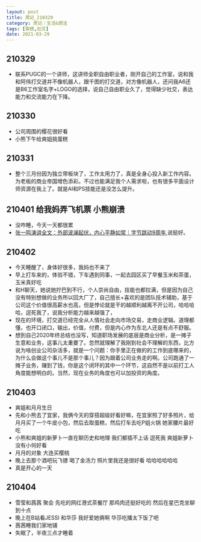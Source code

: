 ```yaml
---
layout: post
title: 周记_210329
category: 周记｜生活&想法
tags: [穿搭,社交]
date: 2021-03-29
---
```


## 210329
  - 联系PUGC的一个讲师，这讲师全职自由职业者，刚开自己的工作室，说和我和阿伟打交道并不像机器人，跟千图的打交道，对方像机器人，还问我A6还是B6工作室名字+LOGO的选择，说自己自由职业久了，觉得缺少社交，表达能力和交流能力在下降。

## 210330
  - 公司周围的樱花很好看
  - 小熊下午给爽姐挑蛋糕

## 210331
  - 整个三月份因为独立带板块了，工作太用力了，真是全身心投入新工作内容。为老板的商业帝国增色添彩。不过也能满足我个人需求啦，也有很多平面设计师资源在我上了。就是AI和PS技能还是没怎么提升。

## 210401 给我妈弄飞机票 小熊崩溃
  - 没咋睡，今天一天都很累
  - [张一鸣演讲全文：外部波澜起伏，内心平静如常｜字节跳动9周年](https://mp.weixin.qq.com/s/eDn4rcdB7to-sD9N-NGySw),说挺好。

## 210402
  - 今天睡醒了，身体好很多，我妈也不来了
  - 早上打车来的，体验不错，下车遇到同事，一起去园区买了早餐玉米和茶蛋，玉米真好吃
  - 和H聊天，她说她拧巴到不行，个人崇尚自由，技能也都拉满，但是因为自己没有特别想做的业务所以回大厂了，自己擅长+喜欢的是团队技术辅助，基于公司这个价值很高薪水也高，但是悖论就是干的越顺利越离不开公司，哈哈哈哈，逗死我了，说我分析能力越来越强了，
  - 现在的环境，打交道已经完全从人情社会走向市场交易，走商业逻辑。道理都懂，也开口闭口，输出，价值，付费，但是内心作为东北人还是有点不舒服。
  - 想到自己2020年终总结也没写，知道职场发展的底层是商业分析，是一摊子生意和业务，这事儿太重要了。忽然就理解了我刚到社会不理解的东西，比方说为啥创业公司杂活多，就是一个问题：你手里正在做的的工作到底哪来的，为什么会做这个事儿不是那个事儿？因为跟着公司业务走的啊。公司跑通了一摊子业务，赚到了钱，你是这个闭环的其中一个环节，这自然不是以前打工人角度能想明白的。当然，现在业务的角度也可以加投资的角度。

## 210403
  - 爽姐和月月生日
  - 先和小熊去了宜家，我俩今天的穿搭超级好看好嘛，在宜家照了好多照片，给月月买了一个牛皮小包，然后去取蛋糕，然后打车去吃P姐火锅 她家腰片最好吃
  - 小熊和爽姐的新萝卜一直在聊历史和地理 我们都插不上话 逗死我  爽姐新萝卜没有小何好看
  - 月月的对象 大连买樱桃
  - 晚上去那个酒吧玩飞镖 喝了金汤力 照片里我还是很好看 哈哈哈哈哈哈
  - 真是开心的一天

## 210404
  - 雪莹和茜茜 聚会 先吃的网红港式茶餐厅 那鸡肉还挺好吃的 然后在星巴克坐聊到十点
  - 晚上在B站看JESSI 和华莎 我好爱她俩啊 华莎吃播太下饭了吧
  - 茜茜睡我们家地铺
  - 失眠了，半夜三点才睡着
